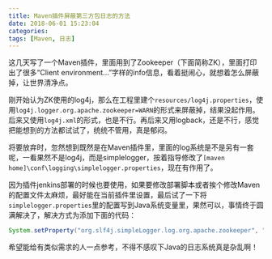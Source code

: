 ```yaml
---
title: Maven插件屏蔽第三方包日志的方法
date: 2018-06-01 15:23:04
categories:
tags: [Maven, 日志]
---
```


这几天写了一个Maven插件，里面用到了Zookeeper（下面简称ZK），里面打印出了很多“Client environment...”字样的info信息，看着挺闹心，就想着怎么屏蔽掉，让世界清净点。

<!-- more -->

刚开始认为ZK使用的log4j，那么在工程里建个`resources/log4j.properties`，使用`log4j.logger.org.apache.zookeeper=WARN`的形式来屏蔽掉，结果没起作用。后来又使用`log4j.xml`的形式，也是不行。再后来又用logback，还是不行，感觉把能想到的方法都试试了，统统不管用，真是郁闷。

将要放弃时，忽然想到既然是在Maven插件里，里面的log系统是不是另有一套呢，一看果然不是log4j，而是simplelogger，按着指导修改了`[maven home]\conf\logging\simplelogger.properties`，现在有作用了。

因为插件jenkins部署的时候也要使用，如果要修改部署脚本或者挨个修改Maven的配置文件太麻烦，最好能在当前插件里设置，最后试了一下将`simplelogger.properties`里的配置写到Java系统变量里，果然可以，事情终于圆满解决了，解决方式为添加下面的代码：

```java
System.setProperty("org.slf4j.simpleLogger.log.org.apache.zookeeper", "warn");
```

希望能给有类似需求的人一点参考，不得不感叹下Java的日志系统真是杂乱啊！
